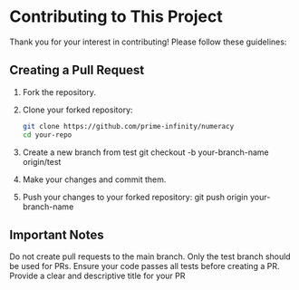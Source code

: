# Contributing to This Project

Thank you for your interest in contributing! Please follow these guidelines:

## Creating a Pull Request

1. Fork the repository.
2. Clone your forked repository:

   ```sh
   git clone https://github.com/prime-infinity/numeracy
   cd your-repo

   ```

3. Create a new branch from test
   git checkout -b your-branch-name origin/test

4. Make your changes and commit them.

5. Push your changes to your forked repository:
   git push origin your-branch-name

## Important Notes

Do not create pull requests to the main branch. Only the test branch should be used for PRs.
Ensure your code passes all tests before creating a PR.
Provide a clear and descriptive title for your PR
